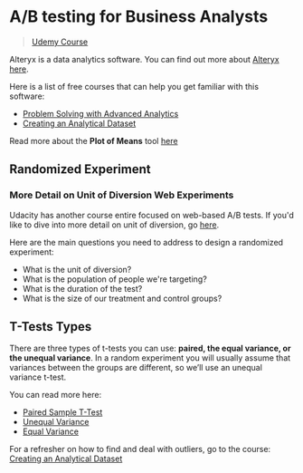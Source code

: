 # A/B testing for Business Analysts 
> [Udemy Course](https://www.udacity.com/course/ab-testing--ud979)

Alteryx is a data analytics software. You can find out more about [Alteryx here](https://www.alteryx.com/).

Here is a list of free courses that can help you get familiar with this software:

- [Problem Solving with Advanced Analytics](https://www.udacity.com/course/problem-solving-with-advanced-analytics--ud976)
- [Creating an Analytical Dataset](https://www.udacity.com/course/creating-an-analytical-dataset--ud977)

Read more about the **Plot of Means** tool [here](https://help.alteryx.com/2018.3/Plot_of_Means.htm)

## Randomized Experiment

### More Detail on Unit of Diversion Web Experiments
Udacity has another course entire focused on web-based A/B tests. If you'd like to dive into more detail on unit of diversion, go [here](https://classroom.udacity.com/courses/ud257/lessons/4001558669/concepts/39700990000923).

Here are the main questions you need to address to design a randomized experiment:
- What is the unit of diversion?
- What is the population of people we're targeting?
- What is the duration of the test?
- What is the size of our treatment and control groups?

## T-Tests Types
There are three types of t-tests you can use: **paired, the equal variance, or the unequal variance**. In a random experiment you will usually assume that variances between the groups are different, so we’ll use an unequal variance t-test. 

You can read more here:
- [Paired Sample T-Test](https://www.statisticssolutions.com/manova-analysis-paired-sample-t-test/)
- [Unequal Variance](http://www.real-statistics.com/students-t-distribution/two-sample-t-test-uequal-variances/)
- [Equal Variance](http://www.real-statistics.com/students-t-distribution/two-sample-t-test-equal-variances/)

For a refresher on how to find and deal with outliers, go to the course: [Creating an Analytical Dataset](https://classroom.udacity.com/courses/ud977/lessons/56630bff-890b-4f55-ab05-26c65eafc4f0/concepts/a252a8ec-5e9c-4b55-8285-e0743d64e1b5#)
